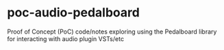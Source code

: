 # poc-audio-pedalboard
Proof of Concept (PoC) code/notes exploring using the Pedalboard library for interacting with audio plugin VSTs/etc
